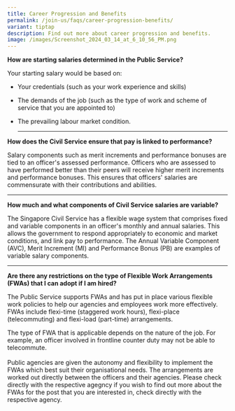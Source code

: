 ```yaml
---
title: Career Progression and Benefits
permalink: /join-us/faqs/career-progression-benefits/
variant: tiptap
description: Find out more about career progression and benefits.
image: /images/Screenshot_2024_03_14_at_6_10_56_PM.png
---
```

<p><strong>How are starting salaries determined in the Public Service?</strong>
</p>
<p>Your starting salary would be based on:</p>
<ul>
<li>
<p>Your credentials (such as your work experience and skills)</p>
</li>
<li>
<p>The demands of the job (such as the type of work and scheme of service
that you are appointed to)</p>
</li>
<li>
<p>The prevailing labour market condition.</p>
<hr>
</li>
</ul>
<p><strong>How does the Civil Service ensure that pay is linked to performance?</strong>
</p>
<p>Salary components such as merit increments and performance bonuses are
tied to an officer's assessed performance. Officers who are assessed to
have performed better than their peers will receive higher merit increments
and performance bonuses. This ensures that officers' salaries are commensurate
with their contributions and abilities.</p>
<hr>
<p><strong>How much and what components of Civil Service salaries are variable?</strong>
</p>
<p>The Singapore Civil Service has a flexible wage system that comprises
fixed and variable components in an officer's monthly and annual salaries.
This allows the government to respond appropriately to economic and market
conditions, and link pay to performance. The Annual Variable Component
(AVC), Merit Increment (MI) and Performance Bonus (PB) are examples of
variable salary components.</p>
<hr>
<p><strong>Are there any restrictions on the type of Flexible Work Arrangements (FWAs) that I can adopt if I am hired?</strong>
</p>
<p>The Public Service supports FWAs and has put in place various flexible
work policies to help our agencies and employees work more effectively.
FWAs include flexi-time (staggered work hours), flexi-place (telecommuting)
and flexi-load (part-time) arrangements.</p>
<p>The type of FWA that is applicable depends on the nature of the job. For
example, an officer involved in frontline counter duty may not be able
to telecommute.
<br>
<br>Public agencies are given the autonomy and flexibility to implement the
FWAs which best suit their organisational needs. The arrangements are worked
out directly between the officers and their agencies. Please check directly
with the respective agegncy if you wish to find out more about the FWAs
for the post that you are interested in, check directly with the respective
agency.</p>